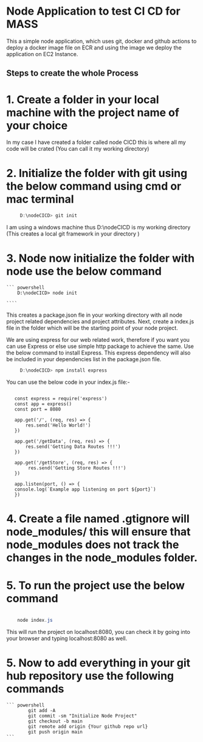 # Node Application to test CI CD for MASS

This a simple node application, which uses git, docker and github actions to deploy a docker image file on ECR and using the image we deploy the application on
EC2 Instance.

## Steps to create the whole Process

# 1. Create a folder in your local machine with the project name of your choice

In my case I have created a folder called node CICD this is where all my code will be crated (You can call it my working directory)

# 2. Initialize the folder with git using the below command using cmd or mac terminal

```powershell
     D:\nodeCICD> git init
```

I am using a windows machine thus D:\nodeCICD is my working directory (This creates a local git framework in your directory )

# 3. Node now initialize the folder with node use the below command

    ``` powershell
        D:\nodeCICD> node init

    ````

This creates a package.json fle in your working directory with all node project related dependencies and project attributes.
Next, create a index.js file in the folder which will be the starting point of your node project.

We are using express for our web related work, therefore if you want you can use Express or else use simple http package to achieve the same. Use the below command to install Express. This express dependency will also be included in your dependencies list in the package.json file.

```powershell
     D:\nodeCICD> npm install express
```

You can use the below code in your index.js file:-

```

   const express = require('express')
   const app = express()
   const port = 8080

   app.get('/', (req, res) => {
       res.send('Hello World!')
   })

   app.get('/getData', (req, res) => {
       res.send('Getting Data Routes !!!')
   })

   app.get('/getStore', (req, res) => {
        res.send('Getting Store Routes !!!')
   })

   app.listen(port, () => {
   console.log(`Example app listening on port ${port}`)
   })

```

# 4. Create a file named .gtignore will node_modules/ this will ensure that node_modules does not track the changes in the node_modules folder.

# 5. To run the project use the below command

```powershell

    node index.js

```

This will run the project on localhost:8080, you can check it by going into your browser and typing localhost:8080 as well.

# 5. Now to add everything in your git hub repository use the following commands

    ``` powershell
            git add -A
            git commit -sm "Initialize Node Project"
            git checkout -b main
            git remote add origin {Your github repo url}
            git push origin main
    ```
